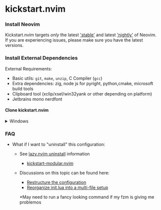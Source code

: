 # kickstart.nvim

### Install Neovim

Kickstart.nvim targets *only* the latest
['stable'](https://github.com/neovim/neovim/releases/tag/stable) and latest
['nightly'](https://github.com/neovim/neovim/releases/tag/nightly) of Neovim.
If you are experiencing issues, please make sure you have the latest versions.

### Install External Dependencies

External Requirements:
- Basic utils: `git`, `make`, `unzip`, C Compiler (`gcc`)
- Extra dependencies: zig, node js for pyright, python,cmake, microsoft build tools
- Clipboard tool (xclip/xsel/win32yank or other depending on platform)
- Jetbrains mono nerdfont

#### Clone kickstart.nvim

<details><summary> Windows </summary>

If you're using `cmd.exe`:

```
git clone https://github.com/jvpanda/kickstart.nvim.git "%localappdata%\nvim"
```

If you're using `powershell.exe`

```
git clone https://github.com/jvpanda/kickstart.nvim.git "${env:LOCALAPPDATA}\nvim"
```

</details>

### FAQ

* What if I want to "uninstall" this configuration:
  * See [lazy.nvim uninstall](https://github.com/folke/lazy.nvim#-uninstalling) information
    * [kickstart-modular.nvim](https://github.com/dam9000/kickstart-modular.nvim)
  * Discussions on this topic can be found here:
    * [Restructure the configuration](https://github.com/nvim-lua/kickstart.nvim/issues/218)
    * [Reorganize init.lua into a multi-file setup](https://github.com/nvim-lua/kickstart.nvim/pull/473)

	*May need to run a fancy looking command if my fzm is giving me problemos

